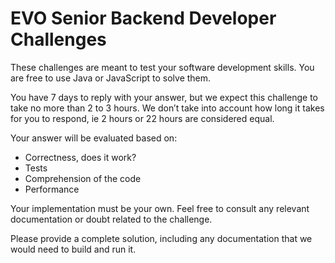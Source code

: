 # EVO Senior Backend Developer Challenges
These challenges are meant to test your software development skills. You are free to use Java or JavaScript to solve them.

You have 7 days to reply with your answer, but we expect this challenge to take no more than 2 to 3 hours. We don’t take into account how long it takes for you to respond, ie 2 hours or 22 hours are considered equal.

Your answer will be evaluated based on:
* Correctness, does it work?
* Tests
* Comprehension of the code
* Performance

Your implementation must be your own. Feel free to consult any relevant documentation or doubt related to the challenge.

Please provide a complete solution, including any documentation that we would need to build and run it.
